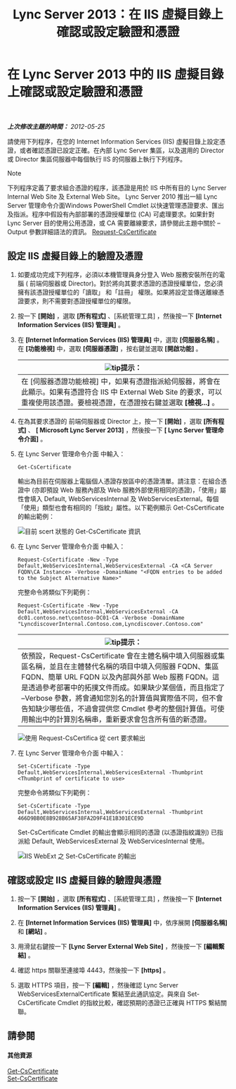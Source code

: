 ﻿---
title: Lync Server 2013：在 IIS 虛擬目錄上確認或設定驗證和憑證
TOCTitle: 在 IIS 虛擬目錄上確認或設定驗證和憑證
ms:assetid: 3ca90be0-1d64-447c-807a-3a2ee3bf625e
ms:mtpsurl: https://technet.microsoft.com/zh-tw/library/Gg429702(v=OCS.15)
ms:contentKeyID: 49290659
ms.date: 08/10/2015
mtps_version: v=OCS.15
ms.translationtype: HT
---

# 在 Lync Server 2013 中的 IIS 虛擬目錄上確認或設定驗證和憑證

 

_**上次修改主題的時間：** 2012-05-25_

請使用下列程序，在您的 Internet Information Services (IIS) 虛擬目錄上設定憑證，或者確認憑證已設定正確。在內部 Lync Server 集區，以及選用的 Director 或 Director 集區伺服器中每個執行 IIS 的伺服器上執行下列程序。

> [!NOTE]  
> 下列程序定義了要求組合憑證的程序，該憑證是用於 IIS 中所有目的 Lync Server Internal Web Site 及 External Web Site。 Lync Server 2010 推出一組 Lync Server 管理命令介面Windows PowerShell Cmdlet 以快速管理憑證要求、匯出及指派。程序中假設有內部部署的憑證授權單位 (CA) 可處理要求。如果針對 Lync Server 目的使用公用憑證，或 CA 需要離線要求，請參閱此主題中關於 –Output 參數詳細語法的資訊。 <a href="https://docs.microsoft.com/en-us/powershell/module/skype/Request-CsCertificate">Request-CsCertificate</a>



## 設定 IIS 虛擬目錄上的驗證及憑證

1.  如要成功完成下列程序，必須以本機管理員身分登入 Web 服務安裝所在的電腦 ( 前端伺服器或 Director)。對於將向其要求憑證的憑證授權單位，您必須擁有該憑證授權單位的「讀取」 和「註冊」 權限。如果將設定並傳送離線憑證要求，則不需要對憑證授權單位的權限。

2.  按一下 **\[開始\]** ，選取 **\[所有程式\]** 、\[系統管理工具\] ，然後按一下 **\[Internet Information Services (IIS) 管理員\]** 。

3.  在 **\[Internet Information Services (IIS) 管理員\]** 中，選取 **\[伺服器名稱\]** 。在 **\[功能檢視\]** 中，選取 **\[伺服器憑證\]** ，按右鍵並選取 **\[開啟功能\]** 。
    
    <table>
    <thead>
    <tr class="header">
    <th><img src="images/JJ205025.tip(OCS.15).gif" title="tip" alt="tip" />提示：</th>
    </tr>
    </thead>
    <tbody>
    <tr class="odd">
    <td>在 [伺服器憑證功能檢視] 中，如果有憑證指派給伺服器，將會在此顯示。如果有憑證符合 IIS 中 External Web Site 的要求，可以重複使用該憑證。要檢視憑證，在憑證按右鍵並選取 <strong>[檢視...]</strong> 。</td>
    </tr>
    </tbody>
    </table>


4.  在為其要求憑證的 前端伺服器或 Director 上，按一下 **\[開始\]** ，選取 **\[所有程式\]** 、 **\[ Microsoft Lync Server 2013\]** ，然後按一下 **\[ Lync Server 管理命令介面\]** 。

5.  在 Lync Server 管理命令介面 中輸入：
    
        Get-CsCertificate
    
    輸出為目前在伺服器上電腦個人憑證存放區中的憑證清單。請注意：在組合憑證中 (亦即預設 Web 服務內部及 Web 服務外部使用相同的憑證)，「使用」屬性會填入 Default, WebServicesInternal 及 WebServicesExternal。每個「使用」類型也會有相同的「指紋」屬性。以下範例顯示 Get-CsCertificate 的輸出範例：
    
    ![目前 scert 狀態的 Get-CsCertificate 資訊](images/Gg429702.664f6326-6cd5-48e2-8235-fc3950ea43b4(OCS.15).jpg "目前 scert 狀態的 Get-CsCertificate 資訊")

6.  在 Lync Server 管理命令介面 中輸入：
    
        Request-CsCertificate -New -Type Default,WebServicesInternal,WebServicesExternal -CA <CA Server FQDN\CA Instance> -Verbose -DomainName "<FQDN entries to be added to the Subject Alternative Name>"
    
    完整命令將類似下列範例：
    
        Request-CsCertificate -New -Type Default,WebServicesInternal,WebServicesExternal -CA dc01.contoso.net\contoso-DC01-CA -Verbose -DomainName "LyncdiscoverInternal.Contoso.com,Lyncdiscover.Contoso.com"
    
    <table>
    <thead>
    <tr class="header">
    <th><img src="images/JJ205025.tip(OCS.15).gif" title="tip" alt="tip" />提示：</th>
    </tr>
    </thead>
    <tbody>
    <tr class="odd">
    <td>依預設，Request-CsCertificate 會在主體名稱中填入伺服器或集區名稱，並且在主體替代名稱的項目中填入伺服器 FQDN、集區 FQDN、簡單 URL FQDN 以及內部與外部 Web 服務 FQDN。這是透過參考部署中的拓撲文件而成。如果缺少某個值，而且指定了 –Verbose 參數，將會通知您別名的計算值與實際值不同，但不會告知缺少哪些值，不過會提供您 Cmdlet 參考的整個計算值。可使用輸出中的計算別名稱串，重新要求會包含所有值的新憑證。</td>
    </tr>
    </tbody>
    </table>
    
    ![使用 Request-CsCertifica 從 cert 要求輸出](images/Gg429702.9e59a657-fa75-4454-8fd3-57c81e829f7b(OCS.15).jpg "使用 Request-CsCertifica 從 cert 要求輸出")

7.  在 Lync Server 管理命令介面 中輸入：
    
        Set-CsCertificate -Type Default,WebServicesInternal,WebServicesExternal -Thumbprint <Thumbprint of certificate to use>
    
    完整命令將類似下列範例：
    
        Set-CsCertificate -Type Default,WebServicesInternal,WebServicesExternal -Thumbprint 466D9BB0E8B928B65AF38FA2D9F41E1B301ECE9D
    
    Set-CsCertificate Cmdlet 的輸出會顯示相同的憑證 (以憑證指紋識別) 已指派給 Default, WebServicesExternal 及 WebServicesInternal 使用。
    
    ![IIS WebExt 之 Set-CsCertificate 的輸出](images/Gg429702.dd451c9d-7b49-4408-8071-c868cb1e678c(OCS.15).jpg "IIS WebExt 之 Set-CsCertificate 的輸出")

## 確認或設定 IIS 虛擬目錄的驗證與憑證

1.  按一下 **\[開始\]** ，選取 **\[所有程式\]** 、\[系統管理工具\] ，然後按一下 **\[Internet Information Services (IIS) 管理員\]** 。

2.  在 **\[Internet Information Services (IIS) 管理員\]** 中，依序展開 **\[伺服器名稱\]** 和 **\[網站\]** 。

3.  用滑鼠右鍵按一下 **\[Lync Server External Web Site\]** ，然後按一下 **\[編輯繫結\]** 。

4.  確認 https 關聯至連接埠 4443，然後按一下 **\[https\]** 。

5.  選取 HTTPS 項目，按一下 **\[編輯\]** ，然後確認 Lync Server WebServicesExternalCertificate 繫結至此通訊協定。與來自 Set-CsCertificate Cmdlet 的指紋比較，確認預期的憑證已正確與 HTTPS 繫結關聯。

## 請參閱

#### 其他資源

[Get-CsCertificate](https://docs.microsoft.com/en-us/powershell/module/skype/Get-CsCertificate)  
[Set-CsCertificate](https://docs.microsoft.com/en-us/powershell/module/skype/Set-CsCertificate)

